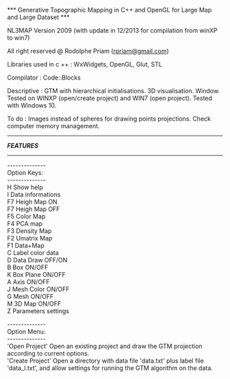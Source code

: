 
*** Generative Topographic Mapping in C++ and OpenGL for Large Map and Large Dataset ***

NL3MAP Version 2009 (with update in 12/2013 for compilation from winXP to win7)

All right reserved @ Rodolphe Priam (rpriam@gmail.com)

Libraries used in c ++ : WxWidgets, OpenGL, Glut, STL

Compilator             : Code::Blocks

Descriptive            : GTM with hierarchical initialisations. 3D visualisation. Window. Tested on WINXP (open/create project) and WIN7 (open project). Tested with Windows 10.

To do                  : Images instead of spheres for drawing points projections. Check computer memory management.


**************
***FEATURES***
**************

--------------<br />
Option Keys:<br />
--------------<br />
H  Show help<br />
I  Data informations<br />
F7 Heigh Map ON<br />
F7 Heigh Map OFF<br />
F5 Color Map<br />
F4 PCA map<br />
F3 Density Map<br />
F2 Umatrix Map<br />
F1 Data+Map<br />
C  Label color data<br />
D Data Draw OFF/ON<br />
B Box ON/OFF<br />
K Box Plane ON/OFF<br />
A Axis ON/OFF<br />
J Mesh Color ON/OFF<br />
G Mesh ON/OFF<br />
M 3D Map ON/OFF<br />
Z Parameters settings<br />


--------------<br />
Option Menu:<br />
--------------<br />
'Open Project'   Open an existing project and draw the GTM projection according to current options.<br />
'Create Project' Open a directory with data file 'data.txt' plus label file 'data_l.txt', and allow settings for running the GTM algorithm on the data.
